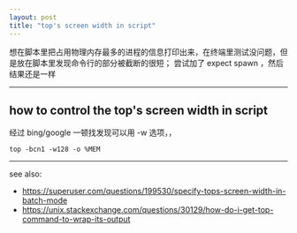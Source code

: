 ```yaml
---
layout: post
title: "top's screen width in script"
---
```


想在脚本里把占用物理内存最多的进程的信息打印出来，在终端里测试没问题，但是放在脚本里发现命令行的部分被截断的很短；
尝试加了 expect spawn ，然后结果还是一样

---
## how to control the top's screen width in script  

经过 bing/google 一顿找发现可以用 -w 选项，，

```
top -bcn1 -w128 -o %MEM
```

---
see also:  
- https://superuser.com/questions/199530/specify-tops-screen-width-in-batch-mode
- https://unix.stackexchange.com/questions/30129/how-do-i-get-top-command-to-wrap-its-output
